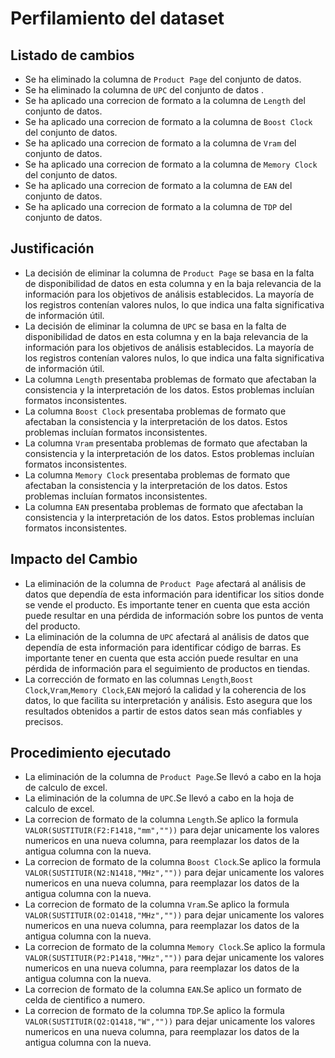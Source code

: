# Perfilamiento del dataset

## Listado de cambios 
- Se ha eliminado la columna de `Product Page` del conjunto de datos.
- Se ha eliminado la columna de `UPC` del conjunto de datos .
- Se ha aplicado una correcion de formato a la columna de `Length` del conjunto de datos.
- Se ha aplicado una correcion de formato a la columna de `Boost Clock` del conjunto de datos.
- Se ha aplicado una correcion de formato a la columna de `Vram` del conjunto de datos.
- Se ha aplicado una correcion de formato a la columna de `Memory Clock` del conjunto de datos.
- Se ha aplicado una correcion de formato a la columna de `EAN` del conjunto de datos.
- Se ha aplicado una correcion de formato a la columna de `TDP` del conjunto de datos.
## Justificación
- La decisión de eliminar la columna de `Product Page` se basa en la falta de disponibilidad de datos en esta columna y en la baja relevancia de la información para los objetivos de análisis establecidos. La mayoría de los registros contenían valores nulos, lo que indica una falta significativa de información útil.
-  La decisión de eliminar la columna de `UPC` se basa en la falta de disponibilidad de datos en esta columna y en la baja relevancia de la información para los objetivos de análisis establecidos. La mayoría de los registros contenían valores nulos, lo que indica una falta significativa de información útil.
-  La columna `Length` presentaba problemas de formato que afectaban la consistencia y la interpretación de los datos. Estos problemas incluían formatos inconsistentes.
-  La columna `Boost Clock` presentaba problemas de formato que afectaban la consistencia y la interpretación de los datos. Estos problemas incluían formatos inconsistentes.
-  La columna `Vram` presentaba problemas de formato que afectaban la consistencia y la interpretación de los datos. Estos problemas incluían formatos inconsistentes.
-  La columna `Memory Clock` presentaba problemas de formato que afectaban la consistencia y la interpretación de los datos. Estos problemas incluían formatos inconsistentes.
-  La columna `EAN` presentaba problemas de formato que afectaban la consistencia y la interpretación de los datos. Estos problemas incluían formatos inconsistentes.
## Impacto del Cambio
- La eliminación de la columna de `Product Page` afectará al análisis de datos que dependía de esta información para identificar los sitios donde se vende el producto. Es importante tener en cuenta que esta acción puede resultar en una pérdida de información sobre los puntos de venta del producto.
- La eliminación de la columna de `UPC` afectará al análisis de datos que dependía de esta información para identificar código de barras. Es importante tener en cuenta que esta acción puede resultar en una pérdida de información para el seguimiento de productos en tiendas.
- La corrección de formato en las columnas `Length`,`Boost Clock`,`Vram`,`Memory Clock`,`EAN` mejoró la calidad y la coherencia de los datos, lo que facilita su interpretación y análisis. Esto asegura que los resultados obtenidos a partir de estos datos sean más confiables y precisos.
## Procedimiento ejecutado
- La eliminación de la columna de `Product Page`.Se llevó a cabo en la hoja de calculo de excel.
- La eliminación de la columna de `UPC`.Se llevó a cabo en la hoja de calculo de excel.
- La correcion de formato de la columna `Length`.Se aplico la formula `VALOR(SUSTITUIR(F2:F1418,"mm",""))` para dejar unicamente los valores numericos en una nueva columna, para reemplazar los datos de la antigua columna con la nueva.
- La correcion de formato de la columna `Boost Clock`.Se aplico la formula `VALOR(SUSTITUIR(N2:N1418,"MHz",""))` para dejar unicamente los valores numericos en una nueva columna, para reemplazar los datos de la antigua columna con la nueva.
- La correcion de formato de la columna `Vram`.Se aplico la formula `VALOR(SUSTITUIR(O2:O1418,"MHz",""))` para dejar unicamente los valores numericos en una nueva columna, para reemplazar los datos de la antigua columna con la nueva.
- La correcion de formato de la columna `Memory Clock`.Se aplico la formula `VALOR(SUSTITUIR(P2:P1418,"MHz",""))` para dejar unicamente los valores numericos en una nueva columna, para reemplazar los datos de la antigua columna con la nueva.
- La correcion de formato de la columna `EAN`.Se aplico un formato de celda de cientifico a numero.
- La correcion de formato de la columna `TDP`.Se aplico la formula `VALOR(SUSTITUIR(Q2:Q1418,"W",""))` para dejar unicamente los valores numericos en una nueva columna, para reemplazar los datos de la antigua columna con la nueva.
